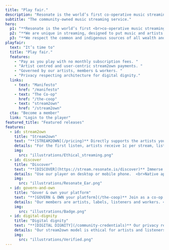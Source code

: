```yaml
---
title: "Play fair."
description: "Resonate is the world’s first co-operative music streaming service — a multi-stakeholder platform co-operative, democratically governed by its members: artists, listeners and workers."
subtitle: "The community-owned music streaming service."
hero:
  p1: "**Resonate is the world’s first <br>co-operative music streaming service** <br>— a multi-stakeholder platform co-operative, democratically governed by its members: artists, listeners and workers."
  p2: "**We are unique in streaming, designed to put music and artists first, with a community committed to building the social power of music.** As stewards of creativity, we are providing a vital corner-stone of the new music eco-system based on fairness, transparency, dignity, agency and community."
  p3: "**We respect the common and indigenous sources of all wealth and culture**, building with communities in solidarity to resist and repair from the social and ecological effects of capital accumulation and colonialism."
playfair:
  text: "It’s time to"
  title: "Play fair."
  features: 
    - "Pay as you play with no monthly subscription fees. "
    - "Artist centred and user-centric stream2own payments. "
    - "Governed by our artists, members & workers. "
    - "Privacy respecting architecture for digital dignity."
  links: 
    - text: "Manifesto"
      href: "/manifesto"
    - text: "The Co-op"
      href: "/the-coop"
    - text: "stream2own"
      href: "/stream2own"
  cta: "Become a member"
  link: "Login to the player"
featured_title: "Featured releases"
features:
  - id: stream2own
    title: "Stream2own"
    text: "**[STREAM2OWN](/pricing)** Directly supports the artists you love and listen to with our user-centric payment model. Stream2own pays artists more each time you listen, 5× higher than corporate platforms."
    details: "For the first listen, artists receive 1c per stream, listeners pay 0.2c per stream, because the community supports discovery of new music and artists. After 9 plays, the listener owns the track and the artist receives the full cost of a track sale."
    img:
      src: "illustrations/Ethical_streaming.png"
  - id: discover
    title: "Discover"
    text: "**[DISCOVER](https://stream.resonate.is/discover)** Immerse yourself in new sounds and genres from artists and labels all over the world. Our shuffle everything function and playlists open up a world of music."
    details: "Use our player on desktop or mobile phone.  <br>Native apps are coming soon."
    img:
      src: "illustrations/Resonate_Ear.png"
  - id: govern-and-own
    title: "Gover & own your platform"
    text: "**[GOVERN & OWN your platform](/the-coop)** Join as a co-op member to have a real say in the future of digital audio. Be a part of an active co-operative community; govern the decisions and development, share in the profits, build a fairer future."
    details: "Our members are artists, labels, listeners and workers. <br>One member, one share, one vote."
    img:
      src: "illustrations/Badge.png"
  - id: digital-dignity
    title: "Digital dignity"
    text: "**[DIGITAL DIGNITY](/community-credentials)** Our privacy respecting architecture is built to safeguard the digital dignity of our human users. Reject data harvesting big tech and AI tools tracking your network. Be part of a community of music lovers, building the genuine social power of music."
    details: "Our stream2own model is ethical for artists and listeners. We are working on a new net privacy protocol called [Community Credentials](/community-credentials)."
    img:
      src: "illustrations/Verified.png"
---
```

